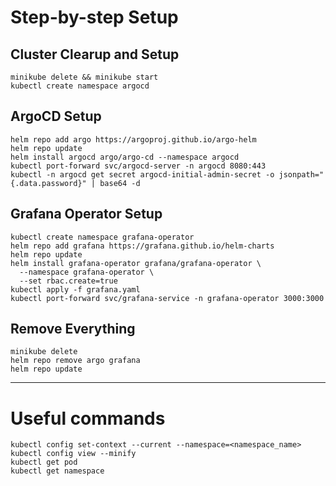 # Step-by-step Setup

## Cluster Clearup and Setup

```
minikube delete && minikube start
kubectl create namespace argocd
```

## ArgoCD Setup

```
helm repo add argo https://argoproj.github.io/argo-helm
helm repo update
helm install argocd argo/argo-cd --namespace argocd
kubectl port-forward svc/argocd-server -n argocd 8080:443
kubectl -n argocd get secret argocd-initial-admin-secret -o jsonpath="{.data.password}" | base64 -d
```

## Grafana Operator Setup

```
kubectl create namespace grafana-operator
helm repo add grafana https://grafana.github.io/helm-charts
helm repo update
helm install grafana-operator grafana/grafana-operator \
  --namespace grafana-operator \
  --set rbac.create=true
kubectl apply -f grafana.yaml
kubectl port-forward svc/grafana-service -n grafana-operator 3000:3000
```

## Remove Everything

```
minikube delete
helm repo remove argo grafana
helm repo update
```


---------------------------------------------------------------------------------------------------


# Useful commands

```
kubectl config set-context --current --namespace=<namespace_name>
kubectl config view --minify
kubectl get pod
kubectl get namespace
```

